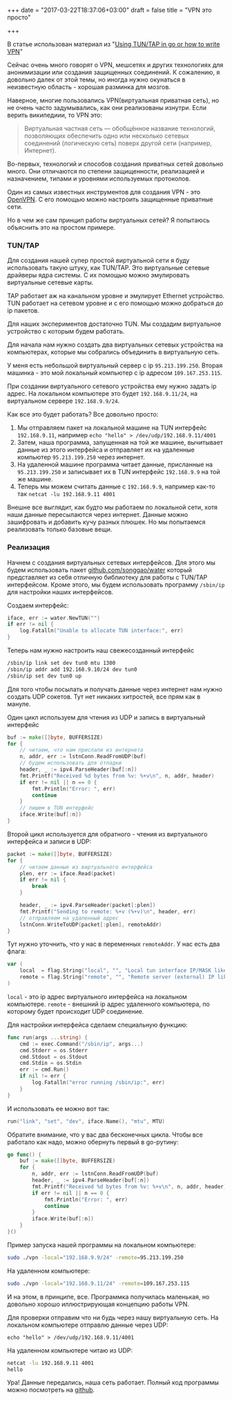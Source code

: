 +++
date = "2017-03-22T18:37:06+03:00"
draft = false
title = "VPN это просто"

+++

В статье использован материал из "[Using TUN/TAP in go or how to write VPN](https://nsl.cz/using-tun-tap-in-go-or-how-to-write-vpn/)"

Сейчас очень много говорят о VPN, мешсетях и других технологиях для анонимизации или создания защищенных соединений. К сожалению, я довольно далек от этой темы, но иногда нужно окунаться в неизвестную область - хорошая разминка для мозгов. 

Наверное, многие пользовались VPN(виртуальная приватная сеть), но не очень часто задумывались, как они реализованы изнутри. Если верить википедиии, то VPN это:

>Виртуальная частная сеть — обобщённое название технологий, позволяющих обеспечить одно или несколько сетевых соединений (логическую сеть) поверх другой сети (например, Интернет). 

Во-первых, технологий и способов создания приватных сетей довольно много. Они отличаются по степени защищенности, реализацией и назначением, типами и уровнями используемых протоколов.

Один из самых известных инструментов для создания VPN - это [OpenVPN](https://openvpn.net/). С его помощью можно настроить защищенные приватные сети.

Но в чем же сам принцип работы виртуальных сетей? Я попытаюсь объяснить это на простом примере.

### TUN/TAP

Для создания нашей супер простой виртуальной сети я буду использовать такую штуку, как TUN/TAP. Это виртуальные сетевые драйверы ядра системы. С их помощью можно эмулировать виртуальные сетевые карты. 

TAP работает аж на канальном уровне и эмулирует Ethernet устройство. TUN работает на сетевом уровне и с его помощью можно добраться до ip пакетов.

Для наших экспериментов достаточно TUN. Мы создадим виртуальное устройство с которым будем работать.

Для начала нам нужно создать два виртуальных сетевых устройства на компьютерах, которые мы собрались объединить в виртуальную сеть. 

У меня есть небольшой виртуальный сервер с ip `95.213.199.250`. Вторая машинка - это мой локальный компьютер с ip адресом `109.167.253.115`.

При создании виртуального сетевого устройства ему нужно задать ip адрес. На локальном компьютере это будет `192.168.9.11/24`, на виртуальном сервере `192.168.9.9/24`.

Как все это будет работать? Все довольно просто:

1. Мы отправляем пакет на локальной машине на TUN интерфейс `192.168.9.11`, например `echo "hello" > /dev/udp/192.168.9.11/4001`
2. Затем, наша программа, запущенная на той же машине, вычитывает данные из этого интерфейса и отправляет их на удаленные компьютер `95.213.199.250` через интернет.
3. На удаленной машине программа читает данные, присланные на `95.213.199.250` и записывает их в TUN интерфейс `192.168.9.9` на той же машине.
4. Теперь мы можем считать данные с `192.168.9.9`, например как-то так `netcat -lu 192.168.9.11 4001`

Внешне все выглядит, как будто мы работаем по локальной сети, хотя наши данные пересылаются через интернет. Данные можно зашифровать и добавить кучу разных плюшек. Но мы попытаемся реализовать только базовые вещи.

### Реализация

Начнем с создания виртуальных сетевых интерфейсов. Для этого мы будем использовать пакет [github.com/songgao/water](https://github.com/songgao/water) который представляет из себя отличную библиотеку для работы с TUN/TAP интерфейсом. Кроме этого, мы будем использовать программу `/sbin/ip` для настройки наших интерфейсов.

Создаем интерфейс:

```go
iface, err := water.NewTUN("")
if err != nil {
    log.Fatalln("Unable to allocate TUN interface:", err)
}
```

Теперь нам нужно настроить наш свежесозданный интерфейс

```bash
/sbin/ip link set dev tun0 mtu 1300
/sbin/ip addr add 192.168.9.10/24 dev tun0
/sbin/ip set dev tun0 up
```

Для того чтобы посылать и получать данные через интернет нам нужно создать UDP сокетов. Тут нет никаких хитростей, все прям как в мануле.

Один цикл используем для чтения из UDP и запись в виртуальный интерфейс

```go
buf := make([]byte, BUFFERSIZE)
for {
    // читаем, что нам прислали из интернета
    n, addr, err := lstnConn.ReadFromUDP(buf)
    // будем использовать для отладки
    header, _ := ipv4.ParseHeader(buf[:n])
    fmt.Printf("Received %d bytes from %v: %+v\n", n, addr, header)
    if err != nil || n == 0 {
        fmt.Println("Error: ", err)
        continue
    }
    // пишем в TUN интерфейс
    iface.Write(buf[:n])
}
```

Второй цикл используется для обратного - чтения из виртуального интерфейса и записи в UDP:

```go
packet := make([]byte, BUFFERSIZE)
for {
    // читаем данные из виртуального интерфейса
    plen, err := iface.Read(packet)
    if err != nil {
        break
    }

    header, _ := ipv4.ParseHeader(packet[:plen])
    fmt.Printf("Sending to remote: %+v (%+v)\n", header, err)
    // отправляем на удаленный адрес
    lstnConn.WriteToUDP(packet[:plen], remoteAddr)
}
```

Тут нужно уточнить, что у нас в переменных `remoteAddr`. У нас есть два флага:

```go
var (
    local  = flag.String("local", "", "Local tun interface IP/MASK like 192.168.3.3/24")
    remote = flag.String("remote", "", "Remote server (external) IP like 8.8.8.8")
)
```

`local` - это ip адрес виртуального интерфейса на локальном компьютере.
`remote` - внешний ip адрес удаленного компьютера, по которому будет происходит UDP соединение.

Для настройки интерфейса сделаем специальную функцию:

```go
func run(args ...string) {
    cmd := exec.Command("/sbin/ip", args...)
    cmd.Stderr = os.Stderr
    cmd.Stdout = os.Stdout
    cmd.Stdin = os.Stdin
    err := cmd.Run()
    if nil != err {
        log.Fatalln("error running /sbin/ip:", err)
    }
}
```

И использовать ее можно вот так:

```go
run("link", "set", "dev", iface.Name(), "mtu", MTU)
```

Обратите внимание, что у вас два бесконечных цикла. Чтобы все работало как надо, можно обернуть первый в go-рутину:

```go
go func() {
    buf := make([]byte, BUFFERSIZE)
    for {
        n, addr, err := lstnConn.ReadFromUDP(buf)
        header, _ := ipv4.ParseHeader(buf[:n])
        fmt.Printf("Received %d bytes from %v: %+v\n", n, addr, header)
        if err != nil || n == 0 {
            fmt.Println("Error: ", err)
            continue
        }
        iface.Write(buf[:n])
    }
}()
```

Пример запуска нашей программы на локальном компьютере:

```bash
sudo ./vpn -local="192.168.9.9/24" -remote=95.213.199.250
```

На удаленном компьютере:

```bash
sudo ./vpn -local="192.168.9.11/24" -remote=109.167.253.115
```

И на этом, в принципе, все. Программка получилась маленькая, но довольно хорошо иллюстрирующая концепцию работы VPN.

Для проверки отправим что ни будь через нашу виртуальную сеть. На локальном компьютере отправлю данные через UDP:

```
echo "hello" > /dev/udp/192.168.9.11/4001
```

На удаленном компьютере читаю из UDP:

```bash
netcat -lu 192.168.9.11 4001
hello
```

Ура! Данные передались, наша сеть работает. Полный код программы можно посмотреть на [github](https://github.com/horechek/vpn). 